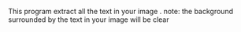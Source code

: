 This program extract all the text in your image .
note: the background surrounded by the text in your image will be clear
